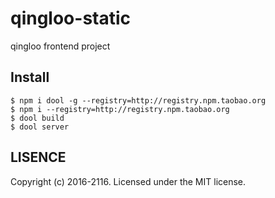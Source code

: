 qingloo-static
===

qingloo frontend project

## Install

```
$ npm i dool -g --registry=http://registry.npm.taobao.org
$ npm i --registry=http://registry.npm.taobao.org
$ dool build
$ dool server
```

## LISENCE

Copyright (c) 2016-2116. Licensed under the MIT license.
